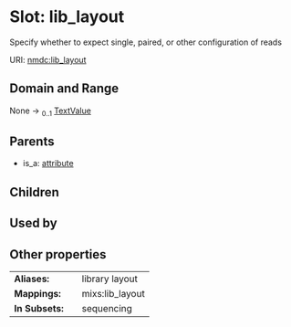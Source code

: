 
# Slot: lib_layout


Specify whether to expect single, paired, or other configuration of reads

URI: [nmdc:lib_layout](https://microbiomedata/meta/lib_layout)


## Domain and Range

None &#8594;  <sub>0..1</sub> [TextValue](TextValue.md)

## Parents

 *  is_a: [attribute](attribute.md)

## Children


## Used by


## Other properties

|  |  |  |
| --- | --- | --- |
| **Aliases:** | | library layout |
| **Mappings:** | | mixs:lib_layout |
| **In Subsets:** | | sequencing |

